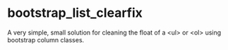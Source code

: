 # bootstrap_list_clearfix
A very simple, small solution for cleaning the float of a &lt;ul> or &lt;ol> using bootstrap column classes.

